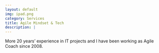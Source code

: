 ```yaml
---
layout: default
img: ipad.png
category: Services
title: Agile Mindset & Tech
description: |
---
```

  More 20 years’ experience in IT projects and I have been working as Agile Coach since 2008.
